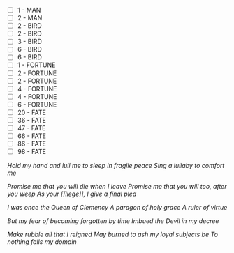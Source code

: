 
- [ ] 1 - MAN
- [ ] 2 - MAN
- [ ] 2 - BIRD
- [ ] 2 - BIRD
- [ ] 3 - BIRD
- [ ] 6 - BIRD
- [ ] 6 - BIRD
- [ ] 1 - FORTUNE
- [ ] 2 - FORTUNE
- [ ] 2 - FORTUNE
- [ ] 4 - FORTUNE
- [ ] 4 - FORTUNE
- [ ] 6 - FORTUNE
- [ ] 20 - FATE
- [ ] 36 - FATE
- [ ] 47 - FATE
- [ ] 66 - FATE
- [ ] 86 - FATE
- [ ] 98 - FATE

*Hold my hand and lull me to sleep in fragile peace
Sing a lullaby to comfort me*

*Promise me that you will die when I leave
Promise me that you will too, after you weep*
*As your [[liege]], I give a final plea*

*I was once the Queen of Clemency*
*A paragon of holy grace*
*A ruler of virtue*

*But my fear of becoming forgotten by time*
*Imbued the Devil in my decree*

*Make rubble all that I reigned*
*May burned to ash my loyal subjects be*
*To nothing falls my domain*

